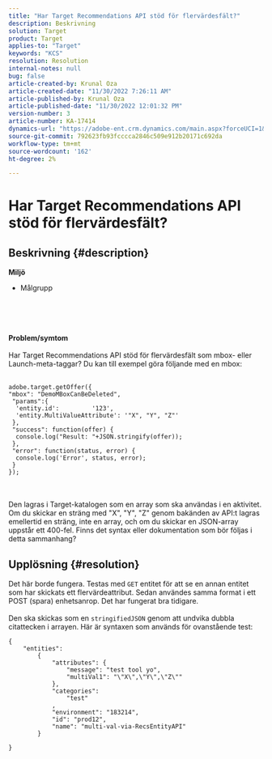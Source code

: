 ```yaml
---
title: "Har Target Recommendations API stöd för flervärdesfält?"
description: Beskrivning
solution: Target
product: Target
applies-to: "Target"
keywords: "KCS"
resolution: Resolution
internal-notes: null
bug: false
article-created-by: Krunal Oza
article-created-date: "11/30/2022 7:26:11 AM"
article-published-by: Krunal Oza
article-published-date: "11/30/2022 12:01:32 PM"
version-number: 3
article-number: KA-17414
dynamics-url: "https://adobe-ent.crm.dynamics.com/main.aspx?forceUCI=1&pagetype=entityrecord&etn=knowledgearticle&id=1e60163f-8070-ed11-9561-6045bd006a22"
source-git-commit: 792623fb93fcccca2846c509e912b20171c692da
workflow-type: tm+mt
source-wordcount: '162'
ht-degree: 2%

---
```


# Har Target Recommendations API stöd för flervärdesfält?

## Beskrivning {#description}

<b>Miljö</b>
- Målgrupp

<br><br> <br><br>
<b>Problem/symtom</b>
<br><br>Har Target Recommendations API stöd för flervärdesfält som mbox- eller Launch-meta-taggar? Du kan till exempel göra följande med en mbox:<br><br>

```
adobe.target.getOffer({
"mbox": "DemoMBoxCanBeDeleted",
 "params":{
  'entity.id':         '123',   
  'entity.MultiValueAttribute': '"X", "Y", "Z"'
 },
 "success": function(offer) {
  console.log("Result: "+JSON.stringify(offer));
 },
 "error": function(status, error) {
  console.log('Error', status, error);
 }
});
```

<br><br>Den lagras i Target-katalogen som en array som ska användas i en aktivitet. Om du skickar en sträng med &quot;X&quot;, &quot;Y&quot;, &quot;Z&quot; genom bakänden av API:t lagras emellertid en sträng, inte en array, och om du skickar en JSON-array uppstår ett 400-fel. Finns det syntax eller dokumentation som bör följas i detta sammanhang?<br>

## Upplösning {#resolution}


Det här borde fungera. Testas med `GET` entitet för att se en annan entitet som har skickats ett flervärdeattribut. Sedan användes samma format i ett POST (spara) enhetsanrop. Det har fungerat bra tidigare.
<br> <br>Den ska skickas som en `stringifiedJSON` genom att undvika dubbla citattecken i arrayen. Här är syntaxen som används för ovanstående test:<br>

```
{
    "entities":
        {
            "attributes": {
                "message": "test tool yo",
                "multiVal1": "\"X\",\"Y\",\"Z\""
            },
            "categories": 
                "test"
            ,
            "environment": "183214",
            "id": "prod12",
            "name": "multi-val-via-RecsEntityAPI"
        }
    
}
```

